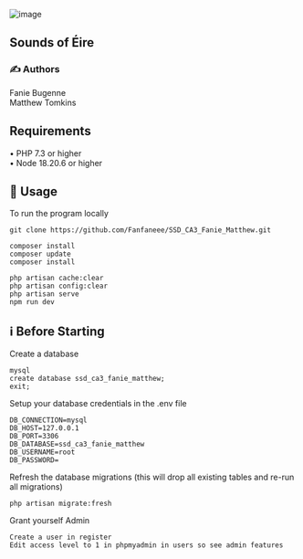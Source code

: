 ![image](https://github.com/user-attachments/assets/ab3f0e33-a457-4c45-8bf3-9b0ee34adb6f)

## Sounds of Éire 

### ✍️ Authors

Fanie Bugenne<br>
Matthew Tomkins

## Requirements
•	PHP 7.3 or higher <br>
•	Node 18.20.6 or higher <br>

## 🚀 Usage <br>
To run the program locally <br>
```
git clone https://github.com/Fanfaneee/SSD_CA3_Fanie_Matthew.git

composer install
composer update
composer install

php artisan cache:clear 
php artisan config:clear
php artisan serve
npm run dev
```

## ℹ️ Before Starting <br>
Create a database <br>
```
mysql
create database ssd_ca3_fanie_matthew;
exit;
```

Setup your database credentials in the .env file <br>
```
DB_CONNECTION=mysql
DB_HOST=127.0.0.1
DB_PORT=3306
DB_DATABASE=ssd_ca3_fanie_matthew
DB_USERNAME=root
DB_PASSWORD=
```

Refresh the database migrations (this will drop all existing tables and re-run all migrations)
```
php artisan migrate:fresh
```

Grant yourself Admin
```
Create a user in register
Edit access level to 1 in phpmyadmin in users so see admin features
```
